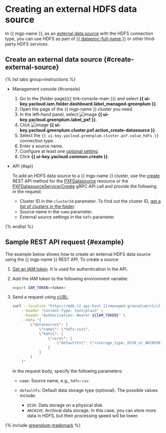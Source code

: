 # Creating an external HDFS data source

In {{ mgp-name }}, as an [external data source](../../concepts/external-tables.md#pxf-data-sources) with the HDFS connection type, you can use HDFS as part of [{{ dataproc-full-name }}](../../../data-proc/index.yaml) or other third-party HDFS services.

## Create an external data source {#create-external-source}

{% list tabs group=instructions %}

- Management console {#console}

   1. Go to the [folder page]({{ link-console-main }}) and select **{{ ui-key.yacloud.iam.folder.dashboard.label_managed-greenplum }}**.
   1. Open the page of the {{ mgp-name }} cluster you need.
   1. In the left-hand panel, select ![image](../../../_assets/console-icons/arrow-right-arrow-left.svg) **{{ ui-key.yacloud.greenplum.label_pxf }}**.
   1. Click ![image](../../../_assets/console-icons/plus.svg) **{{ ui-key.yacloud.greenplum.cluster.pxf.action_create-datasource }}**.
   1. Select the `{{ ui-key.yacloud.greenplum.cluster.pxf.value_hdfs }}` connection type.
   1. Enter a source name.
   1. Configure at least one [optional setting](../../concepts/settings-list.md#hdfs-settings).
   1. Click **{{ ui-key.yacloud.common.create }}**.

- API {#api}

   To add an HDFS data source to a {{ mgp-name }} cluster, use the [create](../../api-ref/PXFDatasource/create.md) REST API method for the [PXFDatasource](../../api-ref/PXFDatasource/index.md) resource or the [PXFDatasourceService/Create](../../api-ref/grpc/pxf_service.md#Create) gRPC API call and provide the following in the request:

   * Cluster ID in the `clusterId` parameter. To find out the cluster ID, [get a list of clusters in the folder](../cluster-list.md#list-clusters).
   * Source name in the `name` parameter.
   * External source settings in the `hdfs` parameter.

{% endlist %}

## Sample REST API request {#example}

The example below shows how to create an external HDFS data source using the {{ mgp-name }} REST API. To create a source:

1. [Get an IAM token](../../../iam/operations/index.md#iam-tokens). It is used for authentication in the API.
1. Add the IAM token to the following environment variable:

   ```bash
   export IAM_TOKEN=<token>
   ```

1. Send a request using [cURL](https://curl.haxx.se):

   ```bash
   curl --location "https://mdb.{{ api-host }}/managed-greenplum/v1/clusters/<cluster_ID>/pxf_datasources" \
       --header "Content-Type: text/plain" \
       --header "Authorization: Bearer ${IAM_TOKEN}" \
       --data "{
           \"datasource\": {
               \"name\": \"hdfs:csv\",
               \"hdfs\": {
                   \"core\": {
                       \"defaultFs\": \"<storage_type:_DISK_or_ARCHIVE>\"
                   }
               }
           }
       }"
   ```

   In the request body, specify the following parameters:

   * `name`: Source name, e.g., `hdfs:csv`.
   * `defaultFs`: Default data storage type (optional). The possible values include:

      * `DISK`: Data storage on a physical disk.
      * `ARCHIVE`: Archival data storage. In this case, you can store more data in HDFS, but their processing speed will be lower.

{% include [greenplum-trademark](../../../_includes/mdb/mgp/trademark.md) %}
